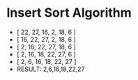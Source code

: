 # Insert Sort Algorithm

- [ 22, 27, 16, 2, 18, 6 ]
- [ 16, 22, 27, 2, 18, 6 ]
- [ 2, 16, 22, 27, 18, 6 ]
- [ 2, 16, 18, 22, 27, 6 ]
- [ 2, 6, 16, 18, 22, 27 ]
- RESULT: 2,6,16,18,22,27
